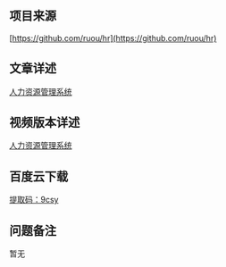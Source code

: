 ## 项目来源
[https://github.com/ruou/hr](https://github.com/ruou/hr)
## 文章详述
[人力资源管理系统](../detail/JSP+Servlet+JDBC+C3P0实现的人力资源管理系统.md)
## 视频版本详述
[人力资源管理系统](https://zhuanlan.zhihu.com/p/139051299)
## 百度云下载
[提取码：9csy](https://pan.baidu.com/s/1__xQZ40h-n1z9BNdNPDGFw)
## 问题备注
暂无